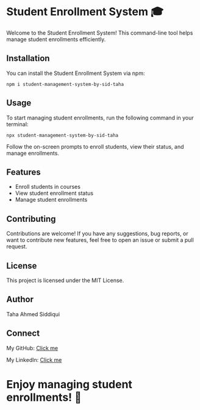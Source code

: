 # Student Enrollment System 🎓

Welcome to the Student Enrollment System! This command-line tool helps manage student enrollments efficiently.

## Installation

You can install the Student Enrollment System via npm:

    npm i student-management-system-by-sid-taha

## Usage
To start managing student enrollments, run the following command in your terminal:

    npx student-management-system-by-sid-taha

Follow the on-screen prompts to enroll students, view their status, and manage enrollments.

## Features
- Enroll students in courses
- View student enrollment status
- Manage student enrollments

## Contributing
Contributions are welcome! If you have any suggestions, bug reports, or want to contribute new features, feel free to open an issue or submit a pull request.

## License
This project is licensed under the MIT License.

## Author
Taha Ahmed Siddiqui

## Connect
My GitHub: [Click me](https://github.com/Sid-Taha)

My LinkedIn: [Click me](https://www.linkedin.com/in/taha-ahmed-siddiqui-245324175/)

# Enjoy managing student enrollments! 🚀